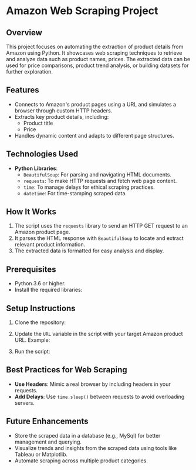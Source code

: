 # **Amazon Web Scraping Project**

## **Overview**
This project focuses on automating the extraction of product details from Amazon using Python. It showcases web scraping techniques to retrieve and analyze data such as product names, prices. The extracted data can be used for price comparisons, product trend analysis, or building datasets for further exploration.

## **Features**
- Connects to Amazon's product pages using a URL and simulates a browser through custom HTTP headers.
- Extracts key product details, including:
  - Product title
  - Price
- Handles dynamic content and adapts to different page structures.

## **Technologies Used**
- **Python Libraries**:
  - `BeautifulSoup`: For parsing and navigating HTML documents.
  - `requests`: To make HTTP requests and fetch web page content.
  - `time`: To manage delays for ethical scraping practices.
  - `datetime`: For time-stamping scraped data.

## **How It Works**
1. The script uses the `requests` library to send an HTTP GET request to an Amazon product page.
2. It parses the HTML response with `BeautifulSoup` to locate and extract relevant product information.
3. The extracted data is formatted for easy analysis and display.

## **Prerequisites**
- Python 3.6 or higher.
- Install the required libraries:

## **Setup Instructions**
1. Clone the repository:
  
2. Update the `URL` variable in the script with your target Amazon product URL. Example:
  
3. Run the script:
   
## **Best Practices for Web Scraping**

- **Use Headers**: Mimic a real browser by including headers in your requests.
- **Add Delays**: Use `time.sleep()` between requests to avoid overloading servers.

## **Future Enhancements**
- Store the scraped data in a database (e.g., MySql) for better management and querying.
- Visualize trends and insights from the scraped data using tools like Tableau or Matplotlib.
- Automate scraping across multiple product categories.

